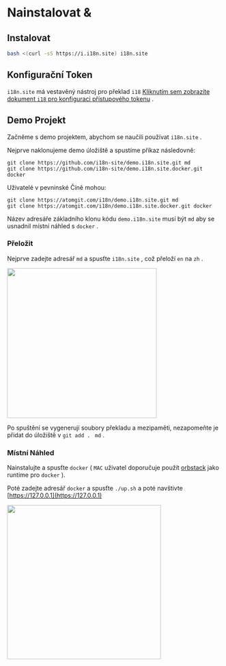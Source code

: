 # Nainstalovat &

## Instalovat

```sh
bash <(curl -sS https://i.i18n.site) i18n.site
```

## Konfigurační Token

`i18n.site` má vestavěný nástroj pro překlad `i18` [Kliknutím sem zobrazíte dokument `i18` pro konfiguraci přístupového tokenu](/i18/use) .

## Demo Projekt

Začněme s demo projektem, abychom se naučili používat `i18n.site` .

Nejprve naklonujeme demo úložiště a spustíme příkaz následovně:

```
git clone https://github.com/i18n-site/demo.i18n.site.git md
git clone https://github.com/i18n-site/demo.i18n.site.docker.git docker
```

Uživatelé v pevninské Číně mohou:

```
git clone https://atomgit.com/i18n/demo.i18n.site.git md
git clone https://atomgit.com/i18n/demo.i18n.site.docker.git docker
```

Název adresáře základního klonu kódu `demo.i18n.site` musí být `md` aby se usnadnil místní náhled s `docker` .

### Přeložit

Nejprve zadejte adresář `md` a spusťte `i18n.site` , což přeloží `en` na `zh` .

<img src="https://p.3ti.site/1721114619.avif" style="width:350px">

Po spuštění se vygenerují soubory překladu a mezipaměti, nezapomeňte je přidat do úložiště v `git add . ` `md` .

### Místní Náhled

Nainstalujte a spusťte `docker` ( `MAC` uživatel doporučuje použít [orbstack](https://orbstack.dev) jako runtime pro `docker` ).

Poté zadejte adresář `docker` a spusťte `./up.sh` a poté navštivte [https://127.0.0.1](https://127.0.0.1)

<img src="//p.3ti.site/1721104238.avif" style="width:360px">